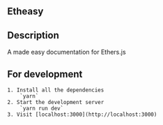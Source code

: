 ## Etheasy

## Description
A made easy documentation for Ethers.js
## For development 
    1. Install all the dependencies 
        `yarn`
    2. Start the development server
        `yarn run dev`
    3. Visit [localhost:3000](http://localhost:3000)